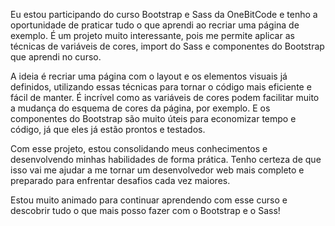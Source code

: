 Eu estou participando do curso Bootstrap e Sass da OneBitCode e tenho a oportunidade de praticar tudo o que aprendi ao recriar uma página de exemplo. É um projeto muito interessante, pois me permite aplicar as técnicas de variáveis de cores, import do Sass e componentes do Bootstrap que aprendi no curso.

A ideia é recriar uma página com o layout e os elementos visuais já definidos, utilizando essas técnicas para tornar o código mais eficiente e fácil de manter. É incrível como as variáveis de cores podem facilitar muito a mudança do esquema de cores da página, por exemplo. E os componentes do Bootstrap são muito úteis para economizar tempo e código, já que eles já estão prontos e testados.

Com esse projeto, estou consolidando meus conhecimentos e desenvolvendo minhas habilidades de forma prática. Tenho certeza de que isso vai me ajudar a me tornar um desenvolvedor web mais completo e preparado para enfrentar desafios cada vez maiores.

Estou muito animado para continuar aprendendo com esse curso e descobrir tudo o que mais posso fazer com o Bootstrap e o Sass!
